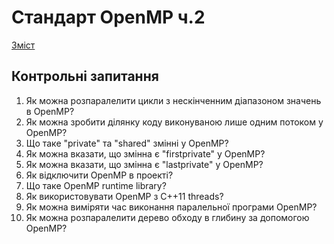 # Стандарт OpenMP ч.2

[Зміст](../README.md)

## 

## Контрольні запитання

1.   Як можна розпаралелити цикли з нескінченним діапазоном значень в OpenMP?
2.   Як можна зробити ділянку коду виконуваною лише одним потоком у OpenMP?
3.   Що таке "private" та "shared" змінні у OpenMP?
4.   Як можна вказати, що змінна є "firstprivate" у OpenMP?
5.   Як можна вказати, що змінна є "lastprivate" у OpenMP?
6.   Як відключити OpenMP в проекті?
7.   Що таке OpenMP runtime library?
8.   Як використовувати OpenMP з C++11 threads?
9.   Як можна виміряти час виконання паралельної програми OpenMP?
10.  Як можна розпаралелити дерево обходу в глибину за допомогою OpenMP?